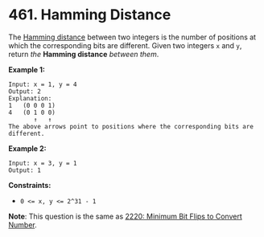 # 461. Hamming Distance
The [Hamming distance](https://en.wikipedia.org/wiki/Hamming_distance) between two integers is the number of positions at which the corresponding bits are different. Given two integers `x` and `y`, return *the* **Hamming distance** *between them*.

**Example 1:**
```
Input: x = 1, y = 4
Output: 2
Explanation:
1   (0 0 0 1)
4   (0 1 0 0)
       ↑   ↑
The above arrows point to positions where the corresponding bits are different.
```

**Example 2:**
```
Input: x = 3, y = 1
Output: 1
```

**Constraints:**
- `0 <= x, y <= 2^31 - 1`

**Note**: This question is the same as [2220: Minimum Bit Flips to Convert Number](https://leetcode.com/problems/minimum-bit-flips-to-convert-number/description/).
